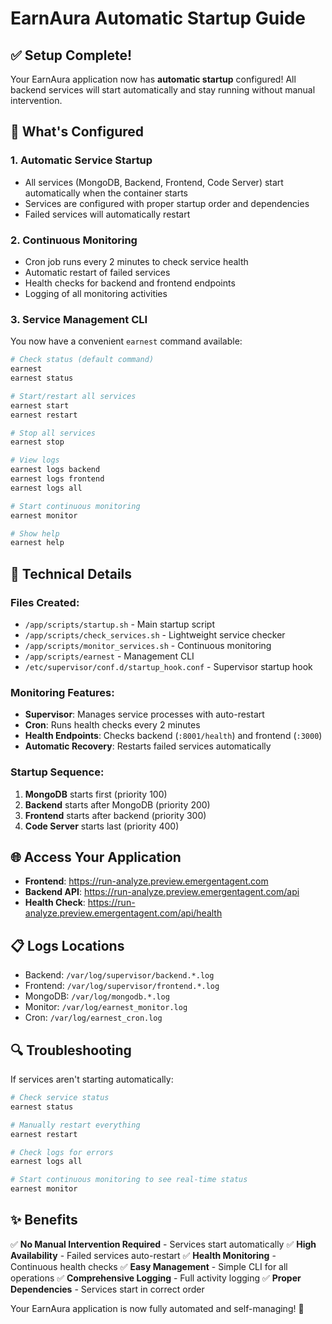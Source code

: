 # EarnAura Automatic Startup Guide

## ✅ Setup Complete!

Your EarnAura application now has **automatic startup** configured! All backend services will start automatically and stay running without manual intervention.

## 🚀 What's Configured

### 1. **Automatic Service Startup**
- All services (MongoDB, Backend, Frontend, Code Server) start automatically when the container starts
- Services are configured with proper startup order and dependencies
- Failed services will automatically restart

### 2. **Continuous Monitoring**
- Cron job runs every 2 minutes to check service health
- Automatic restart of failed services
- Health checks for backend and frontend endpoints
- Logging of all monitoring activities

### 3. **Service Management CLI**
You now have a convenient `earnest` command available:

```bash
# Check status (default command)
earnest
earnest status

# Start/restart all services  
earnest start
earnest restart

# Stop all services
earnest stop

# View logs
earnest logs backend
earnest logs frontend
earnest logs all

# Start continuous monitoring
earnest monitor

# Show help
earnest help
```

## 🔧 Technical Details

### Files Created:
- `/app/scripts/startup.sh` - Main startup script
- `/app/scripts/check_services.sh` - Lightweight service checker
- `/app/scripts/monitor_services.sh` - Continuous monitoring
- `/app/scripts/earnest` - Management CLI
- `/etc/supervisor/conf.d/startup_hook.conf` - Supervisor startup hook

### Monitoring Features:
- **Supervisor**: Manages service processes with auto-restart
- **Cron**: Runs health checks every 2 minutes
- **Health Endpoints**: Checks backend (`:8001/health`) and frontend (`:3000`)
- **Automatic Recovery**: Restarts failed services automatically

### Startup Sequence:
1. **MongoDB** starts first (priority 100)
2. **Backend** starts after MongoDB (priority 200)
3. **Frontend** starts after backend (priority 300)  
4. **Code Server** starts last (priority 400)

## 🌐 Access Your Application

- **Frontend**: https://run-analyze.preview.emergentagent.com
- **Backend API**: https://run-analyze.preview.emergentagent.com/api
- **Health Check**: https://run-analyze.preview.emergentagent.com/api/health

## 📋 Logs Locations

- Backend: `/var/log/supervisor/backend.*.log`
- Frontend: `/var/log/supervisor/frontend.*.log`
- MongoDB: `/var/log/mongodb.*.log`
- Monitor: `/var/log/earnest_monitor.log`
- Cron: `/var/log/earnest_cron.log`

## 🔍 Troubleshooting

If services aren't starting automatically:

```bash
# Check service status
earnest status

# Manually restart everything
earnest restart

# Check logs for errors
earnest logs all

# Start continuous monitoring to see real-time status
earnest monitor
```

## ✨ Benefits

✅ **No Manual Intervention Required** - Services start automatically
✅ **High Availability** - Failed services auto-restart
✅ **Health Monitoring** - Continuous health checks
✅ **Easy Management** - Simple CLI for all operations
✅ **Comprehensive Logging** - Full activity logging
✅ **Proper Dependencies** - Services start in correct order

Your EarnAura application is now fully automated and self-managing! 🎉
